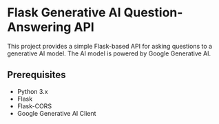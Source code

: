 # Flask Generative AI Question-Answering API

This project provides a simple Flask-based API for asking questions to a generative AI model. The AI model is powered by Google Generative AI.

## Prerequisites

- Python 3.x
- Flask
- Flask-CORS
- Google Generative AI Client
